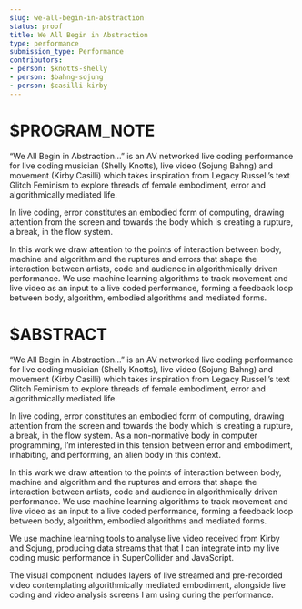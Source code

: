 ```yaml
---
slug: we-all-begin-in-abstraction
status: proof
title: We All Begin in Abstraction
type: performance
submission_type: Performance
contributors:
- person: $knotts-shelly
- person: $bahng-sojung
- person: $casilli-kirby
---
```


# $PROGRAM_NOTE

“We All Begin in Abstraction…” is an AV networked live coding performance for live coding
musician (Shelly Knotts), live video (Sojung Bahng) and movement (Kirby Casilli) which
takes inspiration from Legacy Russell’s text Glitch Feminism to explore threads of female
embodiment, error and algorithmically mediated life.

In live coding, error constitutes an embodied form of computing, drawing attention from
the screen and towards the body which is creating a rupture, a break, in the flow system.

In this work we draw attention to the points of interaction between body, machine and
algorithm and the ruptures and errors that shape the interaction between artists, code and
audience in algorithmically driven performance. We use machine learning algorithms to
track movement and live video as an input to a live coded performance, forming a feedback
loop between body, algorithm, embodied algorithms and mediated forms.

# $ABSTRACT

“We All Begin in Abstraction…” is an AV networked live coding performance for live coding
musician (Shelly Knotts), live video (Sojung Bahng) and movement (Kirby Casilli) which
takes inspiration from Legacy Russell’s text Glitch Feminism to explore threads of female
embodiment, error and algorithmically mediated life.

In live coding, error constitutes an embodied form of computing, drawing attention from
the screen and towards the body which is creating a rupture, a break, in the flow system. As
a non-normative body in computer programming, I’m interested in this tension between
error and embodiment, inhabiting, and performing, an alien body in this context.

In this work we draw attention to the points of interaction between body, machine and
algorithm and the ruptures and errors that shape the interaction between artists, code and
audience in algorithmically driven performance. We use machine learning algorithms to
track movement and live video as an input to a live coded performance, forming a feedback
loop between body, algorithm, embodied algorithms and mediated forms.

We use machine learning tools to analyse live video received from Kirby and Sojung,
producing data streams that that I can integrate into my live coding music performance in
SuperCollider and JavaScript.

The visual component includes layers of live streamed and pre-recorded video
contemplating algorithmically mediated embodiment, alongside live coding and video
analysis screens I am using during the performance.
